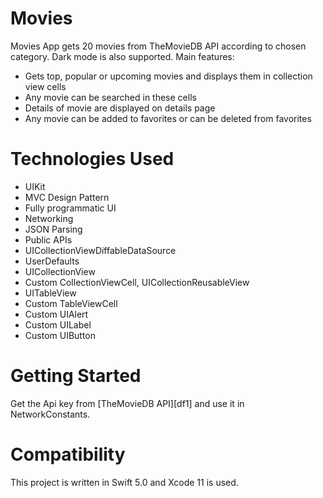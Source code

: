 # Movies
Movies App gets 20 movies from TheMovieDB API according to chosen category. Dark mode is also supported. Main features:
 - Gets top, popular or upcoming movies and displays them in collection view cells
 - Any movie can be searched in these cells
 - Details of movie are displayed on details page
 - Any movie can be added to favorites or can be deleted from favorites

# Technologies Used
  - UIKit
  - MVC Design Pattern
  - Fully programmatic UI
  - Networking
  - JSON Parsing
  - Public APIs
  - UICollectionViewDiffableDataSource
  - UserDefaults
  - UICollectionView
  - Custom CollectionViewCell, UICollectionReusableView
  - UITableView
  - Custom TableViewCell
  - Custom UIAlert
  - Custom UILabel
  - Custom UIButton


# Getting Started
 Get the Api key from [TheMovieDB API][df1] and use it in NetworkConstants.   

# Compatibility
This project is written in Swift 5.0 and Xcode 11 is used.

